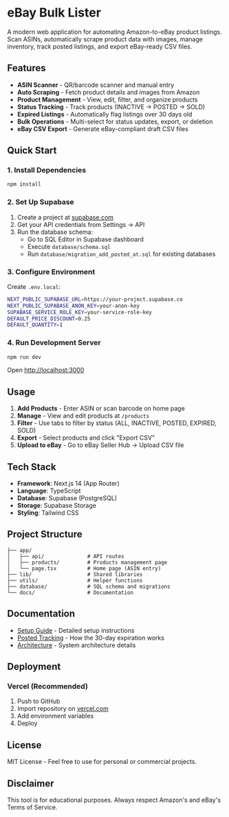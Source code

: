# eBay Bulk Lister

A modern web application for automating Amazon-to-eBay product listings. Scan ASINs, automatically scrape product data with images, manage inventory, track posted listings, and export eBay-ready CSV files.

## Features

- **ASIN Scanner** - QR/barcode scanner and manual entry
- **Auto Scraping** - Fetch product details and images from Amazon  
- **Product Management** - View, edit, filter, and organize products
- **Status Tracking** - Track products (INACTIVE → POSTED → SOLD)
- **Expired Listings** - Automatically flag listings over 30 days old
- **Bulk Operations** - Multi-select for status updates, export, or deletion
- **eBay CSV Export** - Generate eBay-compliant draft CSV files

## Quick Start

### 1. Install Dependencies

```bash
npm install
```

### 2. Set Up Supabase

1. Create a project at [supabase.com](https://supabase.com)
2. Get your API credentials from Settings → API
3. Run the database schema:
   - Go to SQL Editor in Supabase dashboard
   - Execute `database/schema.sql`
   - Run `database/migration_add_posted_at.sql` for existing databases

### 3. Configure Environment

Create `.env.local`:

```bash
NEXT_PUBLIC_SUPABASE_URL=https://your-project.supabase.co
NEXT_PUBLIC_SUPABASE_ANON_KEY=your-anon-key
SUPABASE_SERVICE_ROLE_KEY=your-service-role-key
DEFAULT_PRICE_DISCOUNT=0.25
DEFAULT_QUANTITY=1
```

### 4. Run Development Server

```bash
npm run dev
```

Open [http://localhost:3000](http://localhost:3000)

## Usage

1. **Add Products** - Enter ASIN or scan barcode on home page
2. **Manage** - View and edit products at `/products`
3. **Filter** - Use tabs to filter by status (ALL, INACTIVE, POSTED, EXPIRED, SOLD)
4. **Export** - Select products and click "Export CSV"
5. **Upload to eBay** - Go to eBay Seller Hub → Upload CSV file

## Tech Stack

- **Framework**: Next.js 14 (App Router)
- **Language**: TypeScript
- **Database**: Supabase (PostgreSQL)
- **Storage**: Supabase Storage
- **Styling**: Tailwind CSS

## Project Structure

```
├── app/
│   ├── api/              # API routes
│   ├── products/         # Products management page
│   └── page.tsx          # Home page (ASIN entry)
├── lib/                  # Shared libraries
├── utils/                # Helper functions
├── database/             # SQL schema and migrations
└── docs/                 # Documentation
```

## Documentation

- [Setup Guide](docs/SETUP.md) - Detailed setup instructions
- [Posted Tracking](docs/POSTED_TRACKING.md) - How the 30-day expiration works
- [Architecture](docs/ARCHITECTURE.md) - System architecture details

## Deployment

### Vercel (Recommended)

1. Push to GitHub
2. Import repository on [vercel.com](https://vercel.com)
3. Add environment variables
4. Deploy

## License

MIT License - Feel free to use for personal or commercial projects.

## Disclaimer

This tool is for educational purposes. Always respect Amazon's and eBay's Terms of Service.
